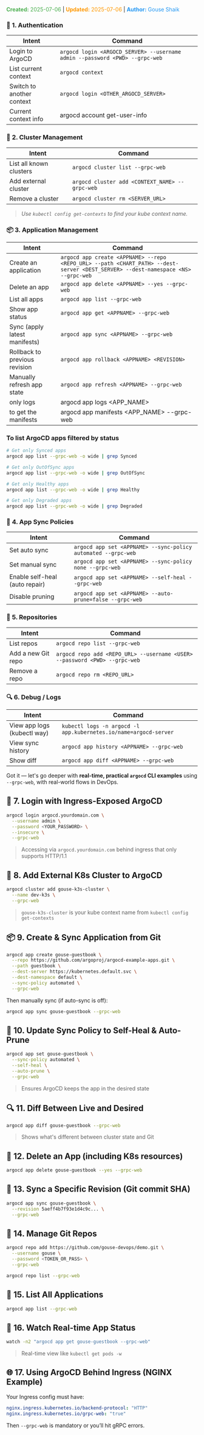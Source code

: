 <span style="color:#4caf50;"><b>Created:</b> 2025-07-06</span> | <span style="color:#ff9800;"><b>Updated:</b> 2025-07-06</span> | <span style="color:#2196f3;"><b>Author:</b> Gouse Shaik</span>
### 🔐 **1. Authentication**

| Intent                    | Command                                                                     |
| ------------------------- | --------------------------------------------------------------------------- |
| Login to ArgoCD           | `argocd login <ARGOCD_SERVER> --username admin --password <PWD> --grpc-web` |
| List current context      | `argocd context`                                                            |
| Switch to another context | `argocd login <OTHER_ARGOCD_SERVER>`                                        |
| Current context info      | argocd account get-user-info                                                |
### 🔧 **2. Cluster Management**

|Intent|Command|
|---|---|
|List all known clusters|`argocd cluster list --grpc-web`|
|Add external cluster|`argocd cluster add <CONTEXT_NAME> --grpc-web`|
|Remove a cluster|`argocd cluster rm <SERVER_URL>`|

> _Use `kubectl config get-contexts` to find your kube context name._

### 📦 **3. Application Management**

| Intent                        | Command                                                                                                                          |
| ----------------------------- | -------------------------------------------------------------------------------------------------------------------------------- |
| Create an application         | `argocd app create <APPNAME> --repo <REPO_URL> --path <CHART_PATH> --dest-server <DEST_SERVER> --dest-namespace <NS> --grpc-web` |
| Delete an app                 | `argocd app delete <APPNAME> --yes --grpc-web`                                                                                   |
| List all apps                 | `argocd app list --grpc-web`                                                                                                     |
| Show app status               | `argocd app get <APPNAME> --grpc-web`                                                                                            |
| Sync (apply latest manifests) | `argocd app sync <APPNAME> --grpc-web`                                                                                           |
| Rollback to previous revision | `argocd app rollback <APPNAME> <REVISION>`                                                                                       |
| Manually refresh app state    | `argocd app refresh <APPNAME> --grpc-web`                                                                                        |
| only logs                     | argocd app logs <APP_NAME>                                                                                                       |
| to get the manifests          | argocd app manifests <APP_NAME> --grpc-web                                                                                       |

### To list ArgoCD apps filtered by **status**
```bash
# Get only Synced apps
argocd app list --grpc-web -o wide | grep Synced

# Get only OutOfSync apps
argocd app list --grpc-web -o wide | grep OutOfSync

# Get only Healthy apps
argocd app list --grpc-web -o wide | grep Healthy

# Get only Degraded apps
argocd app list --grpc-web -o wide | grep Degraded
```

### 🧠 **4. App Sync Policies**

|Intent|Command|
|---|---|
|Set auto sync|`argocd app set <APPNAME> --sync-policy automated --grpc-web`|
|Set manual sync|`argocd app set <APPNAME> --sync-policy none --grpc-web`|
|Enable self-heal (auto repair)|`argocd app set <APPNAME> --self-heal --grpc-web`|
|Disable pruning|`argocd app set <APPNAME> --auto-prune=false --grpc-web`|
### 📁 **5. Repositories**

|Intent|Command|
|---|---|
|List repos|`argocd repo list --grpc-web`|
|Add a new Git repo|`argocd repo add <REPO_URL> --username <USER> --password <PWD> --grpc-web`|
|Remove a repo|`argocd repo rm <REPO_URL>`|
### 🔍 **6. Debug / Logs**

|Intent|Command|
|---|---|
|View app logs (kubectl way)|`kubectl logs -n argocd -l app.kubernetes.io/name=argocd-server`|
|View sync history|`argocd app history <APPNAME> --grpc-web`|
|Show diff|`argocd app diff <APPNAME> --grpc-web`|
Got it — let's go deeper with **real-time, practical `argocd` CLI examples** using `--grpc-web`, with real-world flows in DevOps.

## 🔐 7. **Login with Ingress-Exposed ArgoCD**

```bash
argocd login argocd.yourdomain.com \
  --username admin \
  --password <YOUR_PASSWORD> \
  --insecure \
  --grpc-web
```

> Accessing via `argocd.yourdomain.com` behind ingress that only supports HTTP/1.1
## 🔗 8. **Add External K8s Cluster to ArgoCD**

```bash
argocd cluster add gouse-k3s-cluster \
  --name dev-k3s \
  --grpc-web
```

> `gouse-k3s-cluster` is your kube context name from `kubectl config get-contexts`
## 📦 9. **Create & Sync Application from Git**

```bash
argocd app create gouse-guestbook \
  --repo https://github.com/argoproj/argocd-example-apps.git \
  --path guestbook \
  --dest-server https://kubernetes.default.svc \
  --dest-namespace default \
  --sync-policy automated \
  --grpc-web
```
Then manually sync (if auto-sync is off):
```bash
argocd app sync gouse-guestbook --grpc-web
```
## 🔄 10. **Update Sync Policy to Self-Heal & Auto-Prune**

```bash
argocd app set gouse-guestbook \
  --sync-policy automated \
  --self-heal \
  --auto-prune \
  --grpc-web
```
> Ensures ArgoCD keeps the app in the desired state
## 🔍 11. **Diff Between Live and Desired**
```bash
argocd app diff gouse-guestbook --grpc-web
```
> Shows what's different between cluster state and Git
## 🧹 12. **Delete an App (including K8s resources)**
```bash
argocd app delete gouse-guestbook --yes --grpc-web
```
## 🧪 13. **Sync a Specific Revision (Git commit SHA)**
```bash
argocd app sync gouse-guestbook \
  --revision 5aeff4b7f93e1d4c9c... \
  --grpc-web
```
## 🧰 14. **Manage Git Repos**
```bash
argocd repo add https://github.com/gouse-devops/demo.git \
  --username gouse \
  --password <TOKEN_OR_PASS> \
  --grpc-web
```

```bash
argocd repo list --grpc-web
```
## 📜 15. **List All Applications**
```bash
argocd app list --grpc-web
```
## 💬 16. **Watch Real-time App Status**
```bash
watch -n2 "argocd app get gouse-guestbook --grpc-web"
```
> Real-time view like `kubectl get pods -w`
## 🌐 17. **Using ArgoCD Behind Ingress (NGINX Example)**

Your Ingress config must have:
```yaml
nginx.ingress.kubernetes.io/backend-protocol: "HTTP"
nginx.ingress.kubernetes.io/grpc-web: "true"
```
Then `--grpc-web` is mandatory or you’ll hit gRPC errors.

